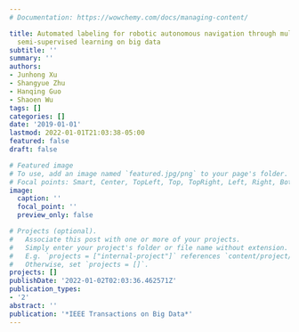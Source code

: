```yaml
---
# Documentation: https://wowchemy.com/docs/managing-content/

title: Automated labeling for robotic autonomous navigation through multi-sensory
  semi-supervised learning on big data
subtitle: ''
summary: ''
authors:
- Junhong Xu
- Shangyue Zhu
- Hanqing Guo
- Shaoen Wu
tags: []
categories: []
date: '2019-01-01'
lastmod: 2022-01-01T21:03:38-05:00
featured: false
draft: false

# Featured image
# To use, add an image named `featured.jpg/png` to your page's folder.
# Focal points: Smart, Center, TopLeft, Top, TopRight, Left, Right, BottomLeft, Bottom, BottomRight.
image:
  caption: ''
  focal_point: ''
  preview_only: false

# Projects (optional).
#   Associate this post with one or more of your projects.
#   Simply enter your project's folder or file name without extension.
#   E.g. `projects = ["internal-project"]` references `content/project/deep-learning/index.md`.
#   Otherwise, set `projects = []`.
projects: []
publishDate: '2022-01-02T02:03:36.462571Z'
publication_types:
- '2'
abstract: ''
publication: '*IEEE Transactions on Big Data*'
---
```

